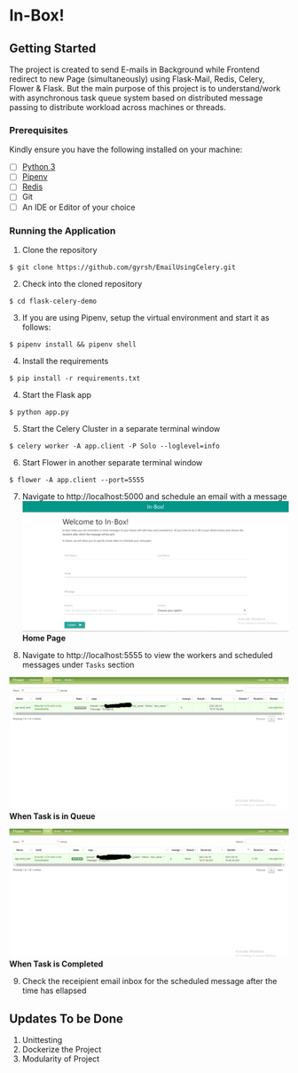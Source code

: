 # In-Box! 

## Getting Started

The project is created to send E-mails in Background while Frontend redirect to new Page (simultaneously) using Flask-Mail, Redis, Celery, Flower & Flask.
But the main purpose of this project is to understand/work with asynchronous task queue system based on distributed message passing to distribute workload across machines or threads.

### Prerequisites

Kindly ensure you have the following installed on your machine:

- [ ] [Python 3](https://realpython.com/installing-python/)
- [ ] [Pipenv](https://pipenv.readthedocs.io/en/latest/#install-pipenv-today)
- [ ] [Redis](http://redis.io/)
- [ ] Git
- [ ] An IDE or Editor of your choice

### Running the Application

1. Clone the repository
```
$ git clone https://github.com/gyrsh/EmailUsingCelery.git
```

2. Check into the cloned repository
```
$ cd flask-celery-demo
```

3. If you are using Pipenv, setup the virtual environment and start it as follows:
```
$ pipenv install && pipenv shell
```

4. Install the requirements
```
$ pip install -r requirements.txt
```

4. Start the Flask app
```
$ python app.py
```

5. Start the Celery Cluster in a separate terminal window
```
$ celery worker -A app.client -P Solo --loglevel=info
```

6. Start Flower in another separate terminal window
```
$ flower -A app.client --port=5555
```

7. Navigate to http://localhost:5000 and schedule an email with a message
<a href="https://github.com/gyrsh"><img src="https://github.com/gyrsh/EmailUsingCelery/blob/main/Screenshot%20(52).png" ></a>
**Home Page**

8. Navigate to http://localhost:5555 to view the workers and scheduled messages under `Tasks` section

<a href="https://github.com/gyrsh"><img src="https://github.com/gyrsh/EmailUsingCelery/blob/main/Screenshot%20(53).png" ></a>
**When Task is in Queue**


<a href="https://github.com/gyrsh"><img src="https://github.com/gyrsh/EmailUsingCelery/blob/main/Screenshot%20(54).png" ></a>
**When Task is Completed**


9. Check the receipient email inbox for the scheduled message after the time has ellapsed

## Updates To be Done 
1. Unittesting
2. Dockerize the Project
3. Modularity of Project
